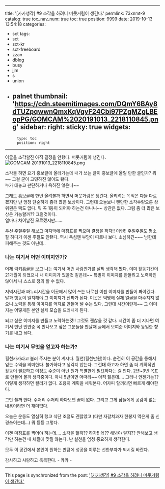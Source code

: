 
---
title: '[카카생각] #9  소각을 하려니  머뭇거림이 생긴다.'
permlink: 73xnmt-9
catalog: true
toc_nav_num: true
toc: true
position: 9999
date: 2019-10-13 13:54:18
categories:
- sct
tags:
- sct
- sct-kr
- sct-freeboard
- zzan
- dblog
- busy
- jjm
- s
- union
- palnet
thumbnail: 'https://cdn.steemitimages.com/DQmY6BAy8dTUZpqwwnQmxKqVgyF24Cbi97PZgMZgLBEopPG/GOMCAM%2020191013_2218110845.png'
sidebar:
    right:
        sticky: true
widgets:
    -
        type: toc
        position: right
---


이글을 소각할진 아직 결정을 안했다. 
머뭇거림이 생긴다. 
![GOMCAM 20191013_2218110845.png](https://cdn.steemitimages.com/DQmY6BAy8dTUZpqwwnQmxKqVgyF24Cbi97PZgMZgLBEopPG/GOMCAM%2020191013_2218110845.png)

소각을 하면 요기 홍보글에 올라가는데  내가 쓰는 글이 홍보글에 
올릴 만한 글인가? 뭐~~ 그걸 굳이 고민하진 않아도 됀다.  
누가 대놓고 판단하거나  욕하진 않은니~~

그래도 홍보글에 한번 올려볼까 하면서 머뭇거림은 생긴다. 
올리려는 목적은 다들 다르겠지만 난 엄청 단순하게 좀더 많은 보상이다.
그런대 오늘보니 왠만한 소각수량으론 상위권은 택도 없다. 
뭐 꼭 1등이 되어야 하는건 아니니~~ 상관은 없다. 
그럼 좀 더 많은 보상은 가능할까??  그럴것이다.  
얼마나 차이날진 모르겠지만......


우선 주절주절 해보고 마지막에  마침표를 찍으며 결정을 하자!!
이런!! 주절주절도 평소  잘 하다가 이젠 주절도 안됀다. 
역시 욕심엔 부담이 따르나 보다. 소심하긴~~~ 남한테 피해주는 것도 아닌데..


### 나는 여기서 어떤 이미지인가?
어제 럭키횽글을 보고 나는 여기서 어떤 사람인가를 살짝 생각해 봤다. 
이미 활동기간이 21개월이 되었으니 내 이미지가 있을것 같은데~~
특별히 이미지를 만들려고 노력하진 않아서 나 스스로 정의 할 수 없다.

저녁시간과 짜누리시간을 이곳에서 많이 쓰는 나로선 이젠 이미지를
만들어 봐야겠다.  말과 행동이 일치해야 그 이미지가 진짜가 된다. 
이곳은 익명에 실제 얼굴을 마주치지 않으니 노력을 통해 이미지를 억지로
만들어 낼 수는 있다.  그런대 시간이란게~~ 그 이미지는 어떻게든 본인 
실제 모습을 드러내게 된다. 

되고 싶은 이미지를 만들고 노력하는것!! 그것도 괜찮을 것 같다. 
시간이 좀 더 지나면 여기서 만난 인연중 꼭 만나보고 싶은 그분들을
만날때 글에서 보여준 이미지와 동일한 향기를 내고 싶다. 

### 나는 여기서 무엇을 얻고자 하는가?
월천카카라고 불러 주시는 분이 계시다. 월천(월천만원)이다. 
순전히 이 공간을 통해서 얻는 수익을 의미한다. 
불가하다고 생각지 않는다. 그런대 하고자 하면 좀 더 계획적인 활동이
필요하고 이정도 수준이 아닌 뭔가 특별한게 필요하다는 걸 안다. 
2년~3년 목표로 만들어 볼까 생각중이다. 아니 5년이면 어떠리~~
아직 젊은데....  그러나 언젠가는??  이렇게 생각하면 될리가 없다.
조용히 계획을 세워본다. 어자피 할꺼라면 빠르게 해야한다. 


그만 쓸까 한다.  주저리 주저리 하다보면 끝이 없다. 
그리고 그게 남들에게 공감이 없는 내용이라면 더 재미없다. 

오늘은 운동도 열심히 했고  식단 조절도 괜찮았고 
(다만 자갈치과자 한봉지 먹은게 좀 신경쓰이는데...)
 뭐 등등 그렇다. 

이젠 마침표를 찍어야 하는데.... 
소각을 할까??  하자!!  왜??  해봐야 알지??   안해보고 생각만 하는건
내 체질에 맞질 않는다.  난  실천을 엄청 중요하게 생각한다. 

모두 이 공간에서 본인이 원하는 만큼에  성공을 이루는
선한부자가 되시길 바란다. 

감사하고 사랑하고 축복한다. - 카카 -

- - -

This page is synchronized from the post: ['[카카생각] #9  소각을 하려니  머뭇거림이 생긴다.'](https://steemit.com/@kibumh/73xnmt-9)
